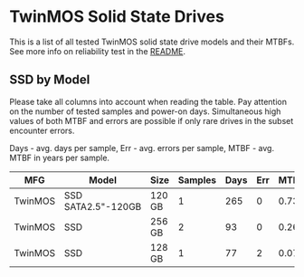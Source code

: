 TwinMOS Solid State Drives
==========================

This is a list of all tested TwinMOS solid state drive models and their MTBFs. See
more info on reliability test in the [README](https://github.com/linuxhw/SMART).

SSD by Model
------------

Please take all columns into account when reading the table. Pay attention on the
number of tested samples and power-on days. Simultaneous high values of both MTBF
and errors are possible if only rare drives in the subset encounter errors.

Days - avg. days per sample,
Err  - avg. errors per sample,
MTBF - avg. MTBF in years per sample.

| MFG       | Model              | Size   | Samples | Days  | Err   | MTBF |
|-----------|--------------------|--------|---------|-------|-------|------|
| TwinMOS   | SSD SATA2.5"-120GB | 120 GB | 1       | 265   | 0     | 0.73   |
| TwinMOS   | SSD                | 256 GB | 2       | 93    | 0     | 0.26   |
| TwinMOS   | SSD                | 128 GB | 1       | 77    | 2     | 0.07   |
